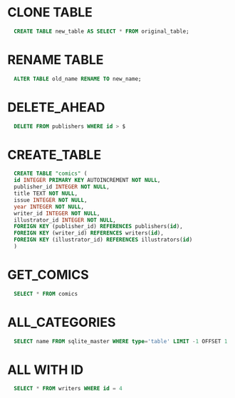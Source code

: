 # CLONE TABLE

```sql
  CREATE TABLE new_table AS SELECT * FROM original_table;
```
# RENAME TABLE

```sql
  ALTER TABLE old_name RENAME TO new_name;
```
# DELETE_AHEAD

```sql
  DELETE FROM publishers WHERE id > $
```

# CREATE_TABLE

```sql
  CREATE TABLE "comics" (
  id INTEGER PRIMARY KEY AUTOINCREMENT NOT NULL,
  publisher_id INTEGER NOT NULL,
  title TEXT NOT NULL,
  issue INTEGER NOT NULL,
  year INTEGER NOT NULL,
  writer_id INTEGER NOT NULL,
  illustrator_id INTEGER NOT NULL,
  FOREIGN KEY (publisher_id) REFERENCES publishers(id),
  FOREIGN KEY (writer_id) REFERENCES writers(id),
  FOREIGN KEY (illustrator_id) REFERENCES illustrators(id)
  )
```

# GET_COMICS

```sql
  SELECT * FROM comics
```

# ALL_CATEGORIES

```sql
  SELECT name FROM sqlite_master WHERE type='table' LIMIT -1 OFFSET 1
```

# ALL WITH ID

```sql
  SELECT * FROM writers WHERE id = 4
```
